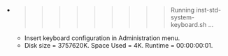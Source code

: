 * >>>>>>>>> Running inst-std-system-keyboard.sh ...
  * Insert keyboard configuration in Administration menu.
  * Disk size = 3757620K. Space Used = 4K. Runtime = 00:00:00:01.
